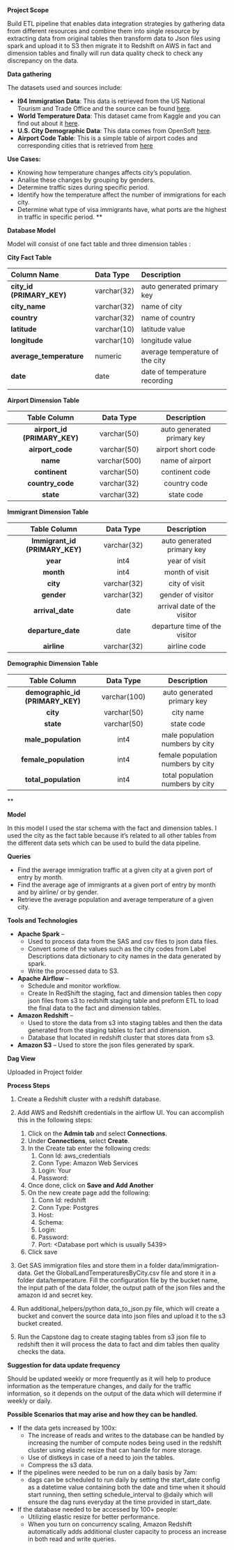 **Project Scope**

Build ETL pipeline that enables data integration strategies by gathering data from different resources and combine them into single resource by extracting data from original tables then transform data to Json files using spark and upload it to S3 then migrate it to Redshift on AWS in fact and dimension tables and finally will run data quality check to check any discrepancy on the data.

**Data gathering**

The datasets used and sources include:

- **I94 Immigration Data**: This data is retrieved from the US National Tourism and Trade Office and the source can be found [here](https://travel.trade.gov/research/reports/i94/historical/2016.html).
- **World Temperature Data**: This dataset came from Kaggle and you can find out about it [here](https://www.kaggle.com/berkeleyearth/climate-change-earth-surface-temperature-data).
- **U.S. City Demographic Data**: This data comes from OpenSoft [here](https://public.opendatasoft.com/explore/dataset/us-cities-demographics/export/).
- **Airport Code Table**: This is a simple table of airport codes and corresponding cities that is retrieved from [here](https://datahub.io/core/airport-codes#data)

**Use Cases:**

- Knowing how temperature changes affects city’s population.
- Analise these changes by grouping by genders.
- Determine traffic sizes during specific period.
- Identify how the temperature affect the number of immigrations for each city.
- Determine what type of visa immigrants have, what ports are the highest in traffic in specific period.
**


**Database Model**

Model will consist of one fact table and three dimension tables :

**City Fact Table**


|**Column Name**|**Data Type**|**Description**|
| :- | :- | :- |
|**city\_id (PRIMARY\_KEY)**|varchar(32)|auto generated primary key|
|**city\_name**|varchar(32)|name of city|
|**country**|varchar(32)|name of country|
|**latitude**|varchar(10)|latitude value|
|**longitude**|varchar(10)|longitude value|
|**average\_temperature**|numeric|average temperature of the city|
|**date**|date|date of temperature recording|
||||
**Airport Dimension Table**

|**Table Column**|**Data Type**|**Description**|
| :-: | :-: | :-: |
|**airport\_id (PRIMARY\_KEY)**|varchar(50)|auto generated primary key|
|**airport\_code**|varchar(50)|airport short code|
|**name**|varchar(500)|name of airport|
|**continent**|varchar(50)|continent code|
|**country\_code**|varchar(32)|country code|
|**state**|varchar(32)|state code|
**Immigrant Dimension Table**

|**Table Column**|**Data Type**|**Description**|
| :-: | :-: | :-: |
|**Immigrant\_id (PRIMARY\_KEY)**|varchar(32)|auto generated primary key|
|**year**|int4|year of visit|
|**month**|int4|month of visit|
|**city**|varchar(32)|city of visit|
|**gender**|varchar(32)|gender of visitor|
|**arrival\_date**|date|arrival date of the visitor|
|**departure\_date**|date|departure time of the visitor|
|**airline**|varchar(32)|airline code|


**Demographic Dimension Table**

|**Table Column**|**Data Type**|**Description**|
| :-: | :-: | :-: |
|**demographic\_id (PRIMARY\_KEY)**|varchar(100)|auto generated primary key|
|**city**|varchar(50)|city name|
|**state**|varchar(50)|state code|
|**male\_population**|int4|male population numbers by city|
|**female\_population**|int4|female population numbers by city|
|**total\_population**|int4|total population numbers by city|
**

**Model**

In this model I used the star schema with the fact and dimension tables. I used the city as the fact table because it’s related to all other tables from the different data sets which can be used to build the data pipeline.

**Queries**

- Find the average immigration traffic at a given city at a given port of entry by month.
- Find the average age of immigrants at a given port of entry by month and by airline/ or by gender.
- Retrieve the average population and average temperature of a given city.

**Tools and Technologies** 

- **Apache Spark** – 
  - Used to process data from the SAS and csv files to json data files. 
  - Convert some of the values such as the city codes from Label Descriptions data dictionary to city names in the data generated by spark. 
  - Write the processed data to S3.
- **Apache Airflow** – 
  - Schedule and monitor workflow.
  - Create In RedShift the staging, fact and dimension tables then copy json files from s3 to redshift staging table and preform ETL to load the final data to the fact and dimension tables.
- **Amazon Redshift** – 
  - Used to store the data from s3 into staging tables and then the data generated from the staging tables to fact and dimension.
  - Database that located in redshift cluster that stores data from s3.
- **Amazon S3** – Used to store the json files generated by spark.


**Dag View**

Uploaded in Project folder

**Process Steps**

1. Create a Redshift cluster with a redshift database.
1. Add AWS and Redshift credentials in the airflow UI. You can accomplish this in the following steps:
   1. Click on the **Admin tab** and select **Connections**.
   1. Under **Connections**, select **Create**.
   1. In the Create tab enter the following creds:
      1. Conn Id: aws\_credentials
      1. Conn Type: Amazon Web Services
      1. Login: Your <AWS Access Key ID>
      1. Password: <Your AWS Secret Access Key>
   1. Once done, click on **Save and Add Another**
   1. On the new create page add the following:
      1. Conn Id: redshift
      1. Conn Type: Postgres
      1. Host: <Endpointof your redshift cluster>
      1. Schema: <Redshift database name>
      1. Login: <Database username>
      1. Password: <Database password>
      1. Port: <Database port which is usually 5439>
   1. Click save

1. Get SAS immigration files and store them in a folder data/immigration-data. Get the GlobalLandTemperaturesByCity.csv file and store it in a folder data/temperature. Fill the configuration file by the bucket name, the input path of the data folder, the output path of the json files and the amazon id and secret key.
1. Run additional\_helpers/python data\_to\_json.py file, which will create a bucket and convert the source data into json files and upload it to the s3 bucket created.
1. Run the Capstone dag to create staging tables from s3 json file to redshift then it will process the data to fact and dim tables then quality checks the data.

**Suggestion for data update frequency**

Should be updated weekly or more frequently as it will help to produce information as the temperature changes, and daily for the traffic information, so it depends on the output of the data which will determine if weekly or daily.

**Possible Scenarios that may arise and how they can be handled.**

- If the data gets increased by 100x:
  - The increase of reads and writes to the database can be handled by increasing the number of compute nodes being used in the redshift cluster using elastic resize that can handle for more storage.
  - Use of distkeys in case of a need to join the tables.
  - Compress the s3 data.
- If the pipelines were needed to be run on a daily basis by 7am:
  - dags can be scheduled to run daily by setting the start\_date config as a datetime value containing both the date and time when it should start running, then setting schedule\_interval to @daily which will ensure the dag runs everyday at the time provided in start\_date.
- If the database needed to be accessed by 100+ people:
  - Utilizing elastic resize for better performance.
  - When you turn on concurrency scaling, Amazon Redshift automatically adds additional cluster capacity to process an increase in both read and write queries.


